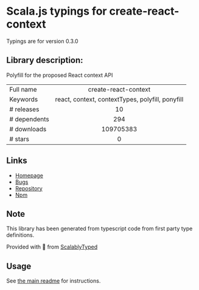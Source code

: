 
# Scala.js typings for create-react-context

Typings are for version 0.3.0

## Library description:
Polyfill for the proposed React context API

|                    |                 |
| ------------------ | :-------------: |
| Full name          | create-react-context |
| Keywords           | react, context, contextTypes, polyfill, ponyfill |
| # releases         | 10 |
| # dependents       | 294 |
| # downloads        | 109705383 |
| # stars            | 0 |

## Links
- [Homepage](https://github.com/thejameskyle/create-react-context#readme)
- [Bugs](https://github.com/thejameskyle/create-react-context/issues)
- [Repository](https://github.com/thejameskyle/create-react-context)
- [Npm](https://www.npmjs.com/package/create-react-context)
    


## Note
This library has been generated from typescript code from first party type definitions.

Provided with :purple_heart: from [ScalablyTyped](https://github.com/oyvindberg/ScalablyTyped)

## Usage
See [the main readme](../../readme.md) for instructions.


